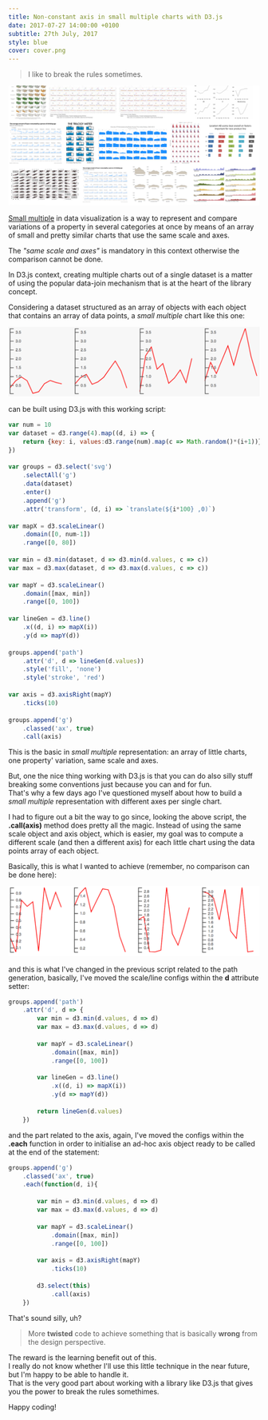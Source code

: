 ```yaml
---
title: Non-constant axis in small multiple charts with D3.js
date: 2017-07-27 14:00:00 +0100
subtitle: 27th July, 2017
style: blue
cover: cover.png
---
```


> I like to break the rules sometimes.

![](../assets/posts/non-constant-axis-in-small-multiple-with-d3/cover.png)

[Small multiple](https://en.wikipedia.org/wiki/Small_multiple) in data visualization is a way to represent and compare variations of a property in several categories at once by means of an array of small and pretty similar charts that use the same scale and axes.

The *"same scale and axes"* is mandatory in this context otherwise the comparison cannot be done.

In D3.js context, creating multiple charts out of a single dataset is a matter of using the popular data-join mechanism that is at the heart of the library concept.

Considering a dataset structured as an array of objects with each object that contains an array of data points, a *small multiple* chart like this one:

![](../assets/posts/non-constant-axis-in-small-multiple-with-d3/small_quick_1.png)

can be built using D3.js with this working script:

```javascript
var num = 10
var dataset = d3.range(4).map((d, i) => {
	return {key: i, values:d3.range(num).map(c => Math.random()*(i+1))}
})

var groups = d3.select('svg')
	.selectAll('g')
	.data(dataset)
	.enter()
	.append('g')
	.attr('transform', (d, i) => `translate(${i*100} ,0)`)

var mapX = d3.scaleLinear()
	.domain([0, num-1])
	.range([0, 80])

var min = d3.min(dataset, d => d3.min(d.values, c => c))
var max = d3.max(dataset, d => d3.max(d.values, c => c))

var mapY = d3.scaleLinear()
	.domain([max, min])
	.range([0, 100])

var lineGen = d3.line()
	.x((d, i) => mapX(i))
	.y(d => mapY(d))

groups.append('path')
	.attr('d', d => lineGen(d.values))
	.style('fill', 'none')
	.style('stroke', 'red')

var axis = d3.axisRight(mapY)
	.ticks(10)

groups.append('g')
	.classed('ax', true)
	.call(axis)
```

This is the basic in *small multiple* representation: an array of little charts, one property' variation, same scale and axes.

But, one the nice thing working with D3.js is that you can do also silly stuff breaking some conventions just because you can and for fun.  
That's why a few days ago I've questioned myself about how to build a *small multiple* representation with different axes per single chart.

I had to figure out a bit the way to go since, looking the above script, the **.call(axis)** method does pretty all the magic. Instead of using the same scale object and axis object, which is easier, my goal was to compute a different scale (and then a different axis) for each little chart using the data points array of each object.

Basically, this is what I wanted to achieve (remember, no comparison can be done here):

![](../assets/posts/non-constant-axis-in-small-multiple-with-d3/small_quick_2.png)

and this is what I've changed in the previous script related to the path generation, basically, I've moved the scale/line configs within the **d** attribute setter:

```javascript
groups.append('path')
	.attr('d', d => {
		var min = d3.min(d.values, d => d)
		var max = d3.max(d.values, d => d)
		
		var mapY = d3.scaleLinear()
			.domain([max, min])
			.range([0, 100])
		
		var lineGen = d3.line()
			.x((d, i) => mapX(i))
			.y(d => mapY(d))
		
		return lineGen(d.values)
	})
```

and the part related to the axis, again, I've moved the configs within the **.each** function in order to initialise an ad-hoc axis object ready to be called at the end of the statement:

```javascript
groups.append('g')
	.classed('ax', true)
	.each(function(d, i){
		
		var min = d3.min(d.values, d => d)
		var max = d3.max(d.values, d => d)
		
		var mapY = d3.scaleLinear()
			.domain([max, min])
			.range([0, 100])
		
		var axis = d3.axisRight(mapY)
			.ticks(10)

		d3.select(this)
			.call(axis)
	})
```

That's sound silly, uh? 

> More **twisted** code to achieve something that is basically **wrong** from the design perspective. 

The reward is the learning benefit out of this.  
I really do not know whether I'll use this little technique in the near future, but I'm happy to be able to handle it.  
That is the very good part about working with a library like D3.js that gives you the power to break the rules somethimes.

Happy coding! 